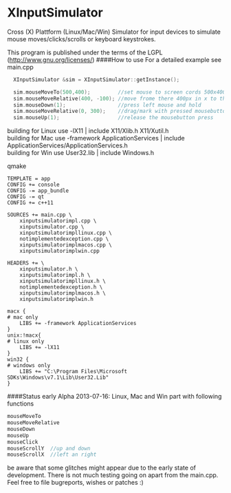 XInputSimulator
===============

Cross (X) Plattform (Linux/Mac/Win) Simulator for input devices to simulate mouse moves/clicks/scrolls or keyboard keystrokes.  
  
This program is published under the terms of the LGPL (http://www.gnu.org/licenses/)
####How to use
For a detailed example see main.cpp
```cpp
  XInputSimulator &sim = XInputSimulator::getInstance();

  sim.mouseMoveTo(500,400);         //set mouse to screen cords 500x400
  sim.mouseMoveRelative(400, -100); //move frome there 400px in x to the right and -100px in y upwards
  sim.mouseDown(1);                 //press left mouse and hold
  sim.mouseMoveRelative(0, 300);    //drag/mark with pressed mousebutton 300px down
  sim.mouseUp(1);                   //release the mousebutton press
```
  
building for Linux use -lX11 | include X11/Xlib.h X11/Xutil.h  
building for Mac use -framework ApplicationServices | include ApplicationServices/ApplicationServices.h  
building for Win use User32.lib | include Windows.h  

qmake 
```
TEMPLATE = app
CONFIG += console
CONFIG -= app_bundle
CONFIG -= qt
CONFIG += c++11

SOURCES += main.cpp \
    xinputsimulatorimpl.cpp \
    xinputsimulator.cpp \
    xinputsimulatorimpllinux.cpp \
    notimplementedexception.cpp \
    xinputsimulatorimplmacos.cpp \
    xinputsimulatorimplwin.cpp

HEADERS += \
    xinputsimulator.h \
    xinputsimulatorimpl.h \
    xinputsimulatorimpllinux.h \
    notimplementedexception.h \
    xinputsimulatorimplmacos.h \
    xinputsimulatorimplwin.h

macx {
# mac only
    LIBS += -framework ApplicationServices
}
unix:!macx{
# linux only
    LIBS += -lX11
}
win32 {
# windows only
    LIBS += "C:\Program Files\Microsoft SDKs\Windows\v7.1\Lib\User32.Lib"
}
```

####Status early Alpha
2013-07-16: Linux, Mac and Win part with following functions
```cpp
mouseMoveTo  
mouseMoveRelative  
mouseDown  
mouseUp  
mouseClick  
mouseScrollY  //up and down
mouseScrollX  //left an right
```

be aware that some glitches might appear due to the early state of development. There is not much testing going on apart from the main.cpp. Feel free to file bugreports, wishes or patches :)
